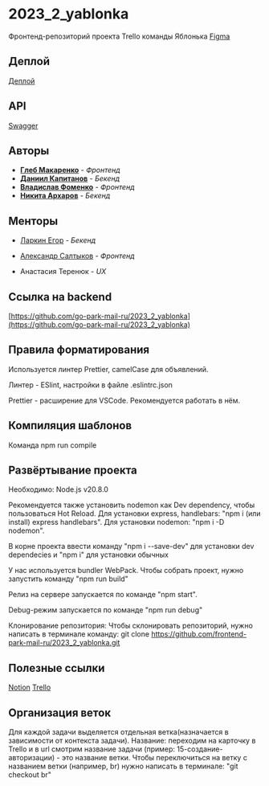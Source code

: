 # 2023_2_yablonka
Фронтенд-репозиторий проекта Trello команды Яблонька
[Figma](https://www.figma.com/file/22weajWTtWmka18H5LD2ZX/Main-page)

## Деплой

[Деплой](http://213.219.215.40:8081)

## API

[Swagger](http://213.219.215.40:8080/swagger/)

## Авторы

* [**Глеб Макаренко**](https://github.com/Glibusss) - *Фронтенд*
* [**Даниил Капитанов**](https://github.com/SmileyTheSmile) - *Бекенд*
* [**Владислав Фоменко**](https://github.com/wolpy01) - *Фронтенд*
* [**Никита Архаров**](https://github.com/bqback) - *Бекенд*

## Менторы
- [Ларкин Егор](https://github.com/WhoIsYgim) - *Бекенд*

- [Александр Салтыков](https://github.com/johnSamilin) - *Фронтенд*

- Анастасия Теренюк - *UX*

## Ссылка на backend

[https://github.com/go-park-mail-ru/2023_2_yablonka](https://github.com/go-park-mail-ru/2023_2_yablonka)


## Правила форматирования

Используется линтер Prettier, camelCase для объявлений.

Линтер - ESlint, настройки в файле .eslintrc.json

Prettier - расширение для VSCode. Рекомендуется работать в нём.

## Компиляция шаблонов

Команда npm run compile

## Развёртывание проекта

Необходимо: Node.js v20.8.0

Рекомендуется также установить nodemon как Dev dependency, чтобы пользоваться Hot Reload.
Для установки express, handlebars: "npm i (или install) express handlebars".
Для установки nodemon: "npm i -D nodemon".

В корне проекта ввести команду "npm i --save-dev" для установки dev dependecies и
"npm i" для установки обычных

У нас используется bundler WebPack. Чтобы собрать проект, нужно запустить команду "npm run build"

Релиз на сервере запускается по команде "npm start".

Debug-режим запускается по команде "npm run debug"

Клонирование репозитория:
Чтобы склонировать репозиторий, нужно написать в терминале команду:
git clone https://github.com/frontend-park-mail-ru/2023_2_yablonka.git

## Полезные ссылки

[Notion](https://believed-college-f64.notion.site/f7d304324e35400b92ba7260dd39ef72)
[Trello](https://trello.com/b/69bYb5vB/la-tabula)

## Организация веток

Для каждой задачи выделяется отдельная ветка(назначается в зависимости от контекста задачи).
Название: переходим на карточку в Trello и в url смотрим название задачи (пример: 15-создание-авторизации) - это название ветки.
Чтобы переключиться на ветку с названием ветки (например, br) нужно написать в терминале: "git checkout br"

